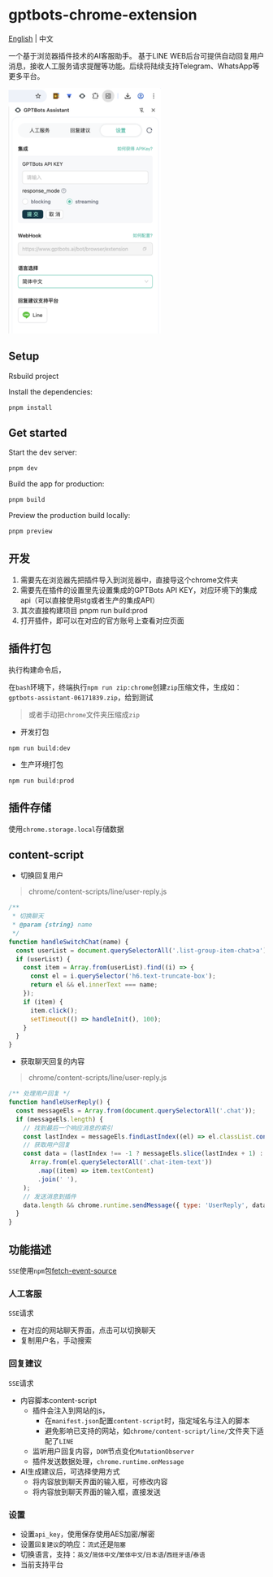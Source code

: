 # gptbots-chrome-extension
[English](./README.md) | 中文

一个基于浏览器插件技术的AI客服助手。
基于LINE WEB后台可提供自动回复用户消息，接收人工服务请求提醒等功能。后续将陆续支持Telegram、WhatsApp等更多平台。

<img src="./gptbots-assistant-zh.png" width="300" />

## Setup
Rsbuild project

Install the dependencies:

```bash
pnpm install
```

## Get started

Start the dev server:

```bash
pnpm dev
```

Build the app for production:

```bash
pnpm build
```

Preview the production build locally:

```bash
pnpm preview
```

## 开发
1. 需要先在浏览器先把插件导入到浏览器中，直接导这个chrome文件夹
2. 需要先在插件的设置里先设置集成的GPTBots API KEY，对应环境下的集成api（可以直接使用stg或者生产的集成API）
3. 其次直接构建项目 pnpm run build:prod
4. 打开插件，即可以在对应的官方账号上查看对应页面

## 插件打包
执行构建命令后，

在`bash`环境下，终端执行`npm run zip:chrome`创建`zip`压缩文件，生成如：`gptbots-assistant-06171839.zip`，给到测试
> 或者手动把`chrome`文件夹压缩成`zip`

- 开发打包
```
npm run build:dev
```

- 生产环境打包
```
npm run build:prod
```

## 插件存储
使用`chrome.storage.local`存储数据


## content-script
- 切换回复用户
> chrome/content-scripts/line/user-reply.js
```js
/**
 * 切换聊天
 * @param {string} name
 */
function handleSwitchChat(name) {
  const userList = document.querySelectorAll('.list-group-item-chat>a');
  if (userList) {
    const item = Array.from(userList).find((i) => {
      const el = i.querySelector('h6.text-truncate-box');
      return el && el.innerText === name;
    });
    if (item) {
      item.click();
      setTimeout(() => handleInit(), 100);
    }
  }
}
```

- 获取聊天回复的内容
> chrome/content-scripts/line/user-reply.js
```js
/** 处理用户回复 */
function handleUserReply() {
  const messageEls = Array.from(document.querySelectorAll('.chat'));
  if (messageEls.length) {
    // 找到最后一个响应消息的索引
    const lastIndex = messageEls.findLastIndex((el) => el.classList.contains('chat-reverse'));
    // 获取用户回复
    const data = (lastIndex !== -1 ? messageEls.slice(lastIndex + 1) : messageEls).map((el) =>
      Array.from(el.querySelectorAll('.chat-item-text'))
        .map((item) => item.textContent)
        .join(' '),
    );
    // 发送消息到插件
    data.length && chrome.runtime.sendMessage({ type: 'UserReply', data });
  }
}
```

## 功能描述
`SSE`使用`npm`包[fetch-event-source](https://www.npmjs.com/package/@microsoft/fetch-event-source)

### 人工客服
`SSE`请求
- 在对应的网站聊天界面，点击可以切换聊天
- 复制用户名，手动搜索

### 回复建议
`SSE`请求
- 内容脚本content-script
  - 插件会注入到网站的js，
    - 在`manifest.json`配置`content-script`时，指定域名与注入的脚本
    - 避免影响已支持的网站，如`chrome/content-script/line/`文件夹下适配了`LINE`
  - 监听用户回复内容，`DOM`节点变化`MutationObserver`
  - 插件发送数据处理，`chrome.runtime.onMessage`
- AI生成建议后，可选择使用方式
  - 将内容放到聊天界面的输入框，可修改内容
  - 将内容放到聊天界面的输入框，直接发送

### 设置
  - 设置`api_key`，使用保存使用AES加密/解密
  - 设置`回复建议`的响应：`流式`还是`阻塞`
  - 切换语言，支持：`英文`/`简体中文`/`繁体中文`/`日本语`/`西班牙语`/`泰语`
  - 当前支持平台

